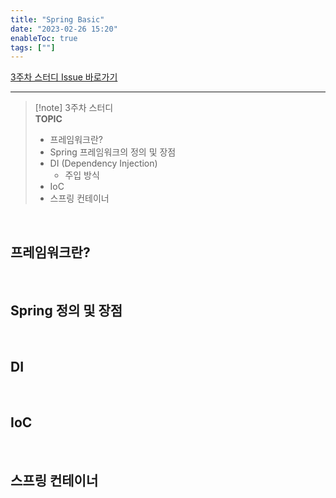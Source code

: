 ```yaml
---
title: "Spring Basic"
date: "2023-02-26 15:20"
enableToc: true
tags: [""]
---
```


<a href='https://github.com/DevInterviewStudy/Backend-6/issues' target='_blank'>3주차 스터디 Issue 바로가기</a> 

<hr>

>[!note] 3주차 스터디
><br>
> **TOPIC** <br>
> - 프레임워크란?
> - Spring 프레임워크의 정의 및 장점
> - DI (Dependency Injection)
> 	- 주입 방식
> - IoC
> - 스프링 컨테이너

<br>

## 프레임워크란?

<br>

## Spring 정의 및 장점

<br>

## DI

<br>

## IoC

<br>

## 스프링 컨테이너

<br>